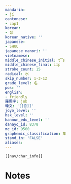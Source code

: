 ```yaml
---
mandarin:
- jí
cantonese:
- cap1
korean:
- 집
korean_native: ''
japanese:
- SHUU
japanese_nanori: ''
vietnamese:
middle_chinese_initial: t͡s
middle_chinese_final: iɪp
stroke_count: 15
radical: 水
skip_number: 1-3-12
grade_level: 名
pos: ''
english:
- friendly
羅馬字: jub
韓文: '[[줍]]'
joyo_level: ''
hsk_level: ''
hanmun_edu_level: ''
danayo_id: 8378
mc_id: 9500
graphemic_classification: 集
stand_in: 'FALSE'
aliases:
---
```

```meta-bind-embed
[[nav/char_info]]
```

# Notes
